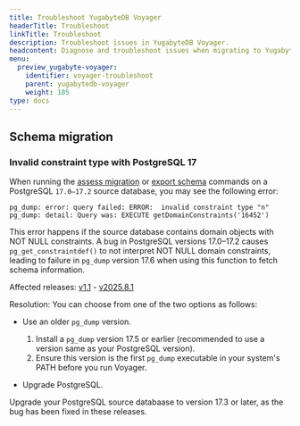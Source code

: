 ```yaml
---
title: Troubleshoot YugabyteDB Voyager
headerTitle: Troubleshoot
linkTitle: Troubleshoot
description: Troubleshoot issues in YugabyteDB Voyager.
headcontent: Diagnose and troubleshoot issues when migrating to YugabyteDB Voyager
menu:
  preview_yugabyte-voyager:
    identifier: voyager-troubleshoot
    parent: yugabytedb-voyager
    weight: 105
type: docs
---
```


## Schema migration

### Invalid constraint type with PostgreSQL 17

When running the [assess migration](../reference/assess-migration/#assess-migration) or [export schema](../reference/schema-migration/export-schema/) commands on a PostgreSQL `17.0–17.2` source database, you may see the following error:

```output
pg_dump: error: query failed: ERROR:  invalid constraint type "n"
pg_dump: detail: Query was: EXECUTE getDomainConstraints('16452')
```

This error happens if the source database contains domain objects with NOT NULL constraints.
A bug in PostgreSQL versions 17.0–17.2 causes `pg_get_constraintdef()` to not interpret NOT NULL domain constraints, leading to failure in `pg_dump` version 17.6 when using this function to fetch schema information.

Affected releases: [v1.1](../release-notes/#v1-1-march-7-2023) - [v2025.8.1](release-notes/#v2025-8-1-august-5-2025)

Resolution: You can choose from one of the two options as follows:

- Use an older `pg_dump` version.

    1. Install a `pg_dump` version 17.5 or earlier (recommended to use a version same as your PostgreSQL version).
    1. Ensure this version is the first `pg_dump` executable in your system's PATH before you run Voyager.

- Upgrade PostgreSQL.

Upgrade your PostgreSQL source databaase to version 17.3 or later, as the bug has been fixed in these releases.
